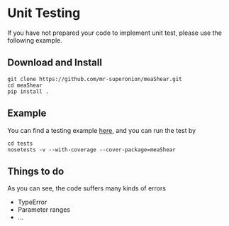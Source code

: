 # Unit Testing

If you have not prepared your code to implement unit test, please use the
following example.

## Download and Install

```shell
git clone https://github.com/mr-superonion/meaShear.git
cd meaShear
pip install .
```

## Example
You can find a testing example [here](./tests/test_accuracy.py), and you can run the test by

```shell
cd tests
nosetests -v --with-coverage --cover-package=meaShear
```

## Things to do
As you can see, the code suffers many kinds of errors
+ TypeError
+ Parameter ranges
+ ...
